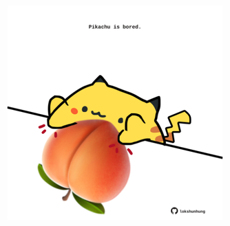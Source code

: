 <!-- built at 18/06/2025, 05:00:54 UTC -->
<p align="center">
  <img width="500" height="500" src="./ReadmeImage.svg">
</p>

